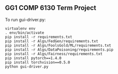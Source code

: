 ## GG1 COMP 6130 Term Project

To run gui-driver.py:
```
virtualenv env
. env/bin/activate
pip install -r requirements.txt
pip install -r Algs/FedGen/requirements.txt
pip install -r Algs/FoolsGold/ML/requirements.txt
pip install -r Algs/DataPoisoning/requirements.pip
pip install -r Algs/Fairness/requirements.txt
pip install pytorch==1.4.0
pip install torchvision==0.5.0
python gui-driver.py
```
